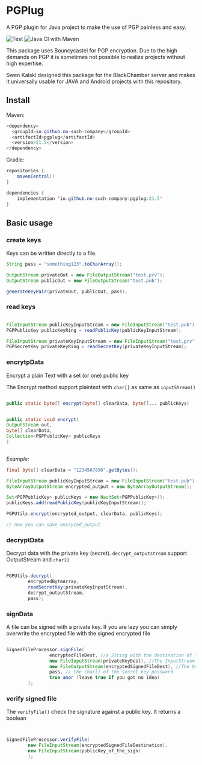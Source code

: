 # PGPlug
A PGP plugin for Java project to make the use of PGP painless and easy.

![Test](https://github.com/no-such-company/PGPlug/workflows/Test/badge.svg?branch=main) ![Java CI with Maven](https://github.com/no-such-company/PGPlug/workflows/Java%20CI%20with%20Maven/badge.svg)

This package uses Bouncycastel for PGP encryption.
Due to the high demands on PGP it is sometimes not possible to realize projects without high expertise.

Swen Kalski designed this package for the BlackChamber server and makes it universally usable for JAVA and Android projects with this repository.

## Install

Maven:
```java
<dependency>
  <groupId>io.github.no-such-company</groupId>
  <artifactId>pgplug</artifactId>
  <version>21.5</version>
</dependency>
```
Gradle:
```java
repositories {
	mavenCentral()
}

dependencies {
	implementation 'io.github.no-such-company:pgplug:21.5'
}
```

## Basic usage

### create keys

Keys can be written directly to a file.

```java
String pass = "something123".toCharArray();

OutputStream privateOut = new FileOutputStream("test.prv");
OutputStream publicOut = new FileOutputStream("test.pub");

generateKeyPair(privateOut, publicOut, pass);

```

### read keys

```java

FileInputStream publicKeyInputStream = new FileInputStream("test.pub");
PGPPublicKey publicKeyRing = readPublicKey(publicKeyInputStream);

FileInputStream privateKeyInputStream = new FileInputStream("test.prv");
PGPSecretKey privateKeyRing = readSecretKey(privateKeyInputStream);
```

### encrytpData

Encrypt a plain Text with a set (or one) public key

The Encrypt method support plaintext with `char[]` as same as `inputStream()`

```java

public static byte[] encrypt(byte[] clearData, byte[]... publicKeys)

```

```java

public static void encrypt(
OutputStream out,
byte[] clearData,
Collection<PGPPublicKey> publicKeys
)
        
```

*Example:*

```java
final byte[] clearData = "1234567890".getBytes();

FileInputStream publicKeyInputStream = new FileInputStream("test.pub");
ByteArrayOutputStream encrypted_output = new ByteArrayOutputStream();

Set<PGPPublicKey> publicKeys = new HashSet<PGPPublicKey>();
publicKeys.add(readPublicKey(publicKeyInputStream));

PGPUtils.encrypt(encrypted_output, clearData, publicKeys);

// now you can save encryted_output
```

### decryptData

Decrypt data with the private key (secret).
`decrypt_outputstream` support OutputStream and `char[]`

```java

PGPUtils.decrypt(
        encryptedByteArray,
        readSecretKey(privateKeyInputStream),
        decrypt_outputStream, 
        pass);

```

### signData

A file can be signed with a private key.
If you are lazy you can simply overwrite the encrypted file with the signed encrypted file

```java

SignedFileProcessor.signFile(
                encryptedFileDest, //a String with the destination of the encryted file wich has to be signed
                new FileInputStream(privateKeyDest), //The InputStream of the private (secret) key
                new FileOutputStream(encryptedSignedFileDest), //The Outputstream of the signed file
                pass, // the char[] of the secret key password
                true amor (leave true if you got no idea)
        );

```

### verify signed file

The `verifyFile()` check the signature against a public key.
It returns a boolean

```java


SignedFileProcessor.verifyFile(
        new FileInputStream(encryptedSignedFileDestination),
        new FileInputStream(publicKey_of_the_sign)
        );

```
